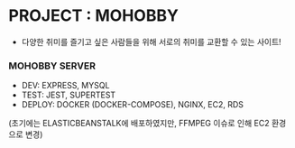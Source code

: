 # PROJECT : MOHOBBY
* 다양한 취미를 즐기고 싶은 사람들을 위해 서로의 취미를 교환할 수 있는 사이트!


### MOHOBBY SERVER 
* DEV: EXPRESS, MYSQL
* TEST: JEST, SUPERTEST
* DEPLOY: DOCKER (DOCKER-COMPOSE), NGINX, EC2, RDS

(초기에는 ELASTICBEANSTALK에 배포하였지만, FFMPEG 이슈로 인해 EC2 환경으로 변경)
